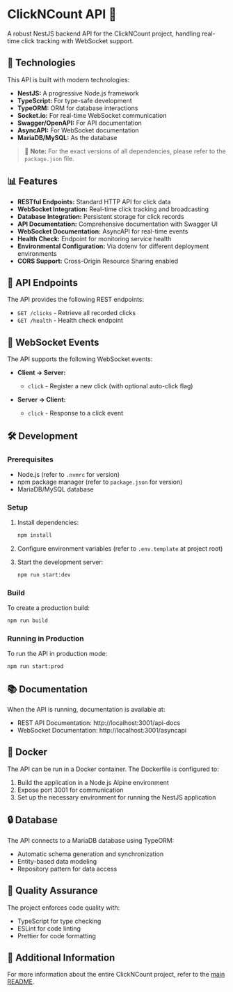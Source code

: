 # ClickNCount API 🚀

A robust NestJS backend API for the ClickNCount project, handling real-time click tracking with WebSocket support.

## 🔧 Technologies

This API is built with modern technologies:

- **NestJS:** A progressive Node.js framework
- **TypeScript:** For type-safe development
- **TypeORM:** ORM for database interactions
- **Socket.io:** For real-time WebSocket communication
- **Swagger/OpenAPI:** For API documentation
- **AsyncAPI:** For WebSocket documentation
- **MariaDB/MySQL:** As the database

> 📝 **Note:** For the exact versions of all dependencies, please refer to the `package.json` file.

## 📊 Features

- **RESTful Endpoints:** Standard HTTP API for click data
- **WebSocket Integration:** Real-time click tracking and broadcasting
- **Database Integration:** Persistent storage for click records
- **API Documentation:** Comprehensive documentation with Swagger UI
- **WebSocket Documentation:** AsyncAPI for real-time events
- **Health Check:** Endpoint for monitoring service health
- **Environmental Configuration:** Via dotenv for different deployment environments
- **CORS Support:** Cross-Origin Resource Sharing enabled

## 📡 API Endpoints

The API provides the following REST endpoints:

- `GET /clicks` - Retrieve all recorded clicks
- `GET /health` - Health check endpoint

## 🔌 WebSocket Events

The API supports the following WebSocket events:

- **Client -> Server:**

  - `click` - Register a new click (with optional auto-click flag)

- **Server -> Client:**
  - `click` - Response to a click event

## 🛠️ Development

### Prerequisites

- Node.js (refer to `.nvmrc` for version)
- npm package manager (refer to `package.json` for version)
- MariaDB/MySQL database

### Setup

1. Install dependencies:

   ```bash
   npm install
   ```

2. Configure environment variables (refer to `.env.template` at project root)

3. Start the development server:
   ```bash
   npm run start:dev
   ```

### Build

To create a production build:

```bash
npm run build
```

### Running in Production

To run the API in production mode:

```bash
npm run start:prod
```

## 📚 Documentation

When the API is running, documentation is available at:

- REST API Documentation: http://localhost:3001/api-docs
- WebSocket Documentation: http://localhost:3001/asyncapi

## 🐳 Docker

The API can be run in a Docker container. The Dockerfile is configured to:

1. Build the application in a Node.js Alpine environment
2. Expose port 3001 for communication
3. Set up the necessary environment for running the NestJS application

## 🔒 Database

The API connects to a MariaDB database using TypeORM:

- Automatic schema generation and synchronization
- Entity-based data modeling
- Repository pattern for data access

## 🧪 Quality Assurance

The project enforces code quality with:

- TypeScript for type checking
- ESLint for code linting
- Prettier for code formatting

## 📝 Additional Information

For more information about the entire ClickNCount project, refer to the [main README](../README.md).
